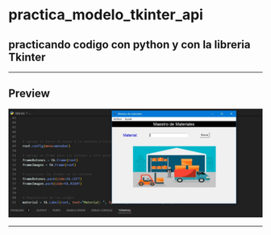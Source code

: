 # practica_modelo_tkinter_api
## practicando codigo con python y con la libreria Tkinter

----
## Preview

![captura](https://github.com/eliasescalante/practica_modelo_tkinter_api/blob/main/Capture.JPG)

----

